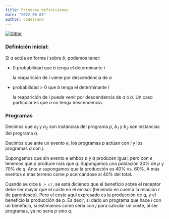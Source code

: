 ```yaml
---
title: Primeras definiciones
date: "2022-06-03"
author: codelrond
---
```


[![Gitter](https://badges.gitter.im/logic-replication/community.svg)](https://gitter.im/logic-replication/community?utm_source=badge&utm_medium=badge&utm_campaign=pr-badge)

### Definición inicial:

Si _a_ actúa en forma _i_ sobre _b_, podemos tener:

- 0 probabilidad que _b_ tenga el determinante _i_

    la reaparición de _i_ viene por descendencia de _a_

- probabilidad > 0 que _b_ tenga el determinante _i_

    la reaparición de _i_ puede venir por descendencia de _a_ ó _b_. Un caso particular es que _a_ no tenga descendencia.

### Programas

Decimos que _a<sub>1</sub>_ y _a<sub>2</sub>_ son instancias del programa _p_, _b<sub>1</sub>_ y _b<sub>2</sub>_ son instancias del programa _q_.

Decimos que ante un evento _e_, los programas _p_ actúan con _i_ y los programas _q_ con _j_.

Supongamos que sin evento _e_ ambos _p_ y _q_ producen igual, pero con _e_ tenemos que _p_ produce más que _q_. Supongamos una población 30% de _p_ y 70% de _q_. Ante _e_ supongamos que la producción es 40% vs. 60%. A más eventos _e_ más terreno come _p_ acercándose al 40% del total.

Cuando se dice <code>b > cr</code>, se está diciendo que el beneficio sobre el receptor debe ser mayor que el coste en el emisor (teniendo en cuenta la relación _r_ de parentesco). Pero el coste aquí expresado es la producción de q, y el beneficio la producción de p. Es decir, si dado un programa que hace _i_ con un beneficio, si estimamos como sería con _j_ para calcular un coste, al ser programas, ya no sería _p_ sino _q_.
